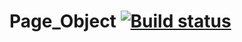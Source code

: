 # Page_Object [![Build status](https://ci.appveyor.com/api/projects/status/cn84x6endbjemuje?svg=true)](https://ci.appveyor.com/project/Kisulen/page-object)